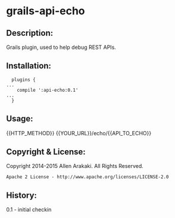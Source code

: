 # grails-api-echo

Description:
--------------
Grails plugin, used to help debug REST APIs.

Installation:
--------------
```
  plugins {
...
    compile ':api-echo:0.1'
...
  }
```

Usage:
--------------
{{HTTP_METHOD}} {{YOUR_URL}}/echo/{{API_TO_ECHO}}

Copyright & License:
--------------
Copyright 2014-2015 Allen Arakaki.  All Rights Reserved.

```
Apache 2 License - http://www.apache.org/licenses/LICENSE-2.0
```

History:
--------------
0.1 - initial checkin
